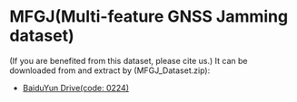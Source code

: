 # MFGJ(Multi-feature GNSS Jamming dataset)
(If you are benefited from this dataset, please cite us.) It can be downloaded from and extract by (MFGJ_Dataset.zip):  
* [BaiduYun Drive(code: 0224)](https://pan.baidu.com/s/1AmDVWar6LDd4oIWqy3Hi7Q)
